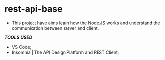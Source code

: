 # rest-api-base
- This project have aims learn how the Node.JS works and understand the communication between server and client.

___TOOLS USED___
 - VS Code;
 - Insomnia | The API Design Platform and REST Client;
 
 
